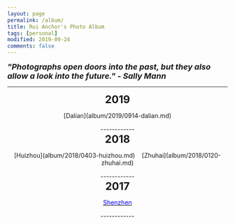 ```yaml
---
layout: page
permalink: /album/
title: Rui Anchor's Photo Album
tags: [personal]
modified: 2019-09-24
comments: false
---
```


<strong><i><font size = "+1">"Photographs open doors into the past, but they also allow a look into the future."  - Sally Mann</font></i></strong>

----

<center><strong><font size = "+2">2019</font></strong></center>

<p align="center">
	[Dalian](album/2019/0914-dalian.md)
</p>
<center>
------------
</center>

<center><strong><font size = "+2">2018</font></strong></center>

<p align="center">
	[Huizhou](album/2018/0403-huizhou.md) &nbsp;&nbsp; [Zhuhai](album/2018/0120-zhuhai.md)
</p>
<center>
------------
</center>

<center><strong><font size = "+2">2017</font></strong></center>

<p align="center">
	<a href="album/2017/1224-shenzhen.md"><font color=blue>
	Shenzhen</font></a>
</p>
<center>
------------
</center>